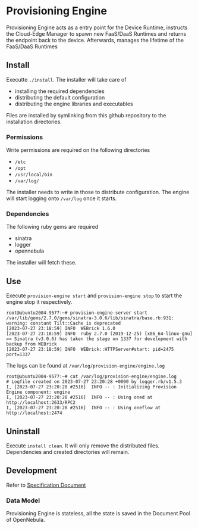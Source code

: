 # Provisioning Engine

Provisioning Engine acts as a entry point for the Device Runtime, instructs the Cloud-Edge Manager to spawn new FaaS/DaaS Runtimes and returns the endpoint back to the device. Afterwards, manages the lifetime of the FaaS/DaaS Runtimes

## Install

Executte `./install`. The installer will take care of

- installing the required dependencies
- distributing the default configuration
- distributing the engine libraries and executables

Files are installed by symlinking from this github repository to the installation directories.

### Permissions

Write permissions are required on the following directories

- `/etc`
- `/opt`
- `/usr/local/bin`
- `/var/log/`

The installer needs to write in those to distribute configuration. The engine will start logging onto `/var/log` once it starts.

### Dependencies

The following ruby gems are required

- sinatra
- logger
- opennebula

The installer will fetch these.

## Use

Execute `provision-engine start` and `provision-engine stop` to start the engine stop it respectively.

```log
root@ubuntu2004-9577:~# provision-engine-server start
/var/lib/gems/2.7.0/gems/sinatra-3.0.6/lib/sinatra/base.rb:931: warning: constant Tilt::Cache is deprecated
[2023-07-27 23:18:59] INFO  WEBrick 1.6.0
[2023-07-27 23:18:59] INFO  ruby 2.7.0 (2019-12-25) [x86_64-linux-gnu]
== Sinatra (v3.0.6) has taken the stage on 1337 for development with backup from WEBrick
[2023-07-27 23:18:59] INFO  WEBrick::HTTPServer#start: pid=2475 port=1337
```

The logs can be found at `/var/log/provision-engine/engine.log`

```log
root@ubuntu2004-9577:~# cat /var/log/provision-engine/engine.log
# Logfile created on 2023-07-27 23:20:28 +0000 by logger.rb/v1.5.3
I, [2023-07-27 23:20:28 #2516]  INFO -- : Initializing Provision Engine component: engine
I, [2023-07-27 23:20:28 #2516]  INFO -- : Using oned at http://localhost:2633/RPC2
I, [2023-07-27 23:20:28 #2516]  INFO -- : Using oneflow at http://localhost:2474
```

## Uninstall

Execute `install clean`. It will only remove the distributed files. Dependencies and created directories will remain.

## Development

Refer to [Specification Document](https://docs.google.com/document/d/1O_XLzS6TNsQoGvi5883g6Qi9s3EirahB1ADJEg34K0c/edit)

### Data Model

Provisioning Engine is stateless, all the state is saved in the Document Pool of OpenNebula.
